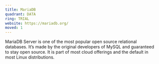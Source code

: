 ```yaml
---
title: MariaDB
quadrant: DATA
ring: TRIAL
website: https://mariadb.org/
moved: 1
---
```


MariaDB Server is one of the most popular open source relational databases. It’s made by the original developers of MySQL and guaranteed to stay open source. It is part of most cloud offerings and the default in most Linux distributions.

